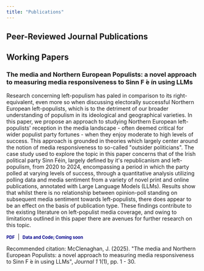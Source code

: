 ```yaml
---
title: "Publications"
---
```

## Peer-Reviewed Journal Publications

## Working Papers
### The media and Northern European Populists: a novel approach to measuring media responsiveness to Sinn F ́e ́ın using LLMs

Research concerning left-populism has paled in comparison to its right-equivalent, even more so when discussing electorally successful Northern European left-populists, which is to the detriment of our broader understanding of populism in its ideological and geographical varieties. In this paper, we propose an approach to studying Northern European left-populists' reception in the media landscape - often deemed critical for wider populist party fortunes - when they enjoy moderate to high levels of success. This approach is grounded in theories which largely center around the notion of media responsiveness to so-called "outsider politicians". The case study used to explore the topic in this paper concerns that of the Irish political party Sinn Féin, largely defined by it's republicanism and left-populism, from 2020 to 2024, encompassing a period in which the party polled at varying levels of success, through a quantitative analysis utilizing polling data and media sentiment from a variety of novel print and online publications, annotated with Large Language Models (LLMs). Results show that whilst there is no relationship between opinion-poll standing on subsequent media sentiment towards left-populists, there does appear to be an effect on the basis of publication type. These findings contribute to the existing literature on left-populist media coverage, and owing to limitations outlined in this paper there are avenues for further research on this topic.

<p>
  <a href="https://mcclenjam.github.io/files/McClenaghanJamieIPS2024.pdf" style="text-decoration: none; color: #00008B; font-weight: bold; font-size: 0.8em;">PDF</a> &nbsp;|&nbsp;
  <a href="https://github.com/mcclenjam/IrishPolPolicyDocs" style="text-decoration: none; color: #00008B; font-weight: bold; font-size: 0.8em;">Data and Code; Coming soon</a>
</p>

Recommended citation: McClenaghan, J. (2025). "The media and Northern European Populists: a novel approach to measuring media responsiveness to Sinn F ́e ́ın using LLMs", <i>Journal 1</i> 1(1), pp. 1 - 30.
